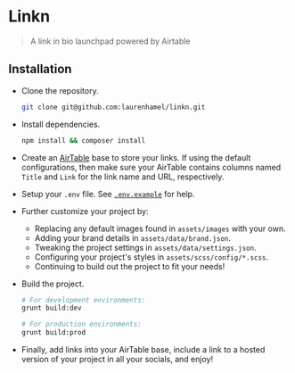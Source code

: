 # Linkn

> A link in bio launchpad powered by Airtable

## Installation

- Clone the repository.

  ```bash
  git clone git@github.com:laurenhamel/linkn.git
  ```

- Install dependencies.

  ```bash
  npm install && composer install
  ```

- Create an [AirTable](https://airtable.com/) base to store your links. If using the default configurations, then make sure your AirTable contains columns named `Title` and `Link` for the link name and URL, respectively.

- Setup your `.env` file. See [`.env.example`](https://github.com/laurenhamel/linkn/blob/master/.env.example) for help.

- Further customize your project by:

  - Replacing any default images found in `assets/images` with your own.
  - Adding your brand details in `assets/data/brand.json`.
  - Tweaking the project settings in `assets/data/settings.json`.
  - Configuring your project's styles in `assets/scss/config/*.scss`.
  - Continuing to build out the project to fit your needs!

- Build the project.

  ```bash
  # For development environments:
  grunt build:dev

  # For production environments:
  grunt build:prod
  ```

- Finally, add links into your AirTable base, include a link to a hosted version of your project in all your socials, and enjoy!
